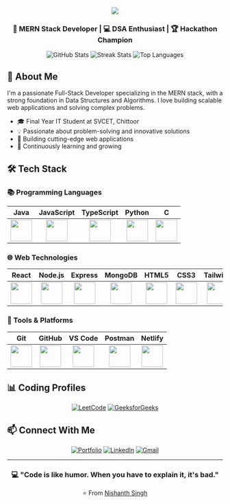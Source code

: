 <h1 align="center">
  <img src="https://readme-typing-svg.herokuapp.com/?font=Righteous&size=35&center=true&vCenter=true&width=500&height=70&duration=4000&lines=Hi+There!+👋;+I'm+Nishanth+Singh!;" />
</h1>

<div align="center">
  <h3>🚀 MERN Stack Developer | 💻 DSA Enthusiast | 🏆 Hackathon Champion</h3>
</div>

<div align="center">
  
  ![GitHub Stats](https://github-readme-stats.vercel.app/api?username=Raj72620&show_icons=true&theme=radical)
  ![Streak Stats](https://github-readme-streak-stats.herokuapp.com/?user=Raj72620&theme=radical)
  ![Top Languages](https://github-readme-stats.vercel.app/api/top-langs/?username=Raj72620&layout=compact&theme=radical)

</div>

## 📖 About Me

I'm a passionate Full-Stack Developer specializing in the MERN stack, with a strong foundation in Data Structures and Algorithms. I love building scalable web applications and solving complex problems.

- 🎓 Final Year IT Student at SVCET, Chittoor
- 💡 Passionate about problem-solving and innovative solutions
- 🚀 Building cutting-edge web applications
- 🌱 Continuously learning and growing

## 🛠️ Tech Stack

### 📚 Programming Languages
<div align="center">
  
| Java | JavaScript | TypeScript | Python | C |
| :---: | :---: | :---: | :---: | :---: |
| <img src="https://skillicons.dev/icons?i=java" width="50"> | <img src="https://skillicons.dev/icons?i=js" width="50"> | <img src="https://skillicons.dev/icons?i=ts" width="50"> | <img src="https://skillicons.dev/icons?i=python" width="50"> | <img src="https://skillicons.dev/icons?i=c" width="50"> |

</div>

### 🌐 Web Technologies
<div align="center">
  
| React | Node.js | Express | MongoDB | HTML5 | CSS3 | Tailwind |
| :---: | :---: | :---: | :---: | :---: | :---: | :---: |
| <img src="https://skillicons.dev/icons?i=react" width="50"> | <img src="https://skillicons.dev/icons?i=nodejs" width="50"> | <img src="https://skillicons.dev/icons?i=express" width="50"> | <img src="https://skillicons.dev/icons?i=mongodb" width="50"> | <img src="https://skillicons.dev/icons?i=html" width="50"> | <img src="https://skillicons.dev/icons?i=css" width="50"> | <img src="https://skillicons.dev/icons?i=tailwind" width="50"> |

</div>

### 🔧 Tools & Platforms
<div align="center">
  
| Git | GitHub | VS Code | Postman | Netlify |
| :---: | :---: | :---: | :---: | :---: |
| <img src="https://skillicons.dev/icons?i=git" width="50"> | <img src="https://skillicons.dev/icons?i=github" width="50"> | <img src="https://skillicons.dev/icons?i=vscode" width="50"> | <img src="https://skillicons.dev/icons?i=postman" width="50"> | <img src="https://skillicons.dev/icons?i=netlify" width="50"> |

</div>

## 📊 Coding Profiles

<div align="center">

[![LeetCode](https://img.shields.io/badge/LeetCode-FFA116?style=for-the-badge&logo=leetcode&logoColor=black)](https://leetcode.com/u/Nishanth-Raj/)
[![GeeksforGeeks](https://img.shields.io/badge/GeeksforGeeks-2F8D46?style=for-the-badge&logo=geeksforgeeks&logoColor=white)](https://www.geeksforgeeks.org/user/renusin39mc/)

</div>

## 📫 Connect With Me

<div align="center">

[![Portfolio](https://img.shields.io/badge/Portfolio-%23000000.svg?style=for-the-badge&logo=firefox&logoColor=#FF7139)](http://myportfolio9618.netlify.app)
[![LinkedIn](https://img.shields.io/badge/LinkedIn-%230077B5.svg?style=for-the-badge&logo=linkedin&logoColor=white)](https://www.linkedin.com/in/nishanth-singh/)
[![Gmail](https://img.shields.io/badge/Gmail-D14836?style=for-the-badge&logo=gmail&logoColor=white)](mailto:nishanthraj9618@gmail.com)

</div>

---

<div align="center">

### 💻 "Code is like humor. When you have to explain it, it's bad."

⭐️ From [Nishanth Singh](https://github.com/Raj72620)

</div>
